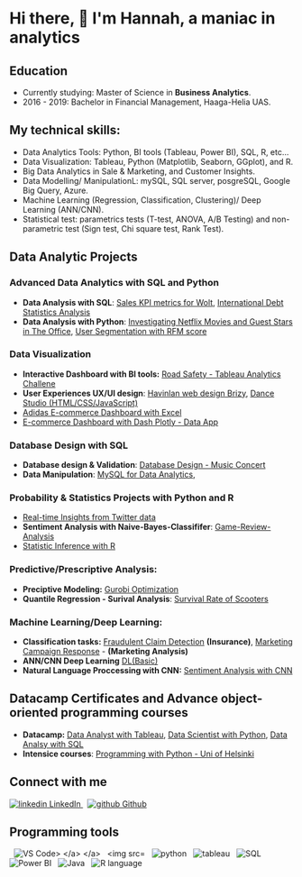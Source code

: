 # Hi there, 👋 I'm Hannah, a maniac in analytics
## Education 
- Currently studying: Master of Science in **Business Analytics**. 
- 2016 - 2019: Bachelor in Financial Management, Haaga-Helia UAS.  
## My technical skills: 
- Data Analytics Tools: Python, BI tools (Tableau, Power BI), SQL, R, etc...
- Data Visualization: Tableau, Python (Matplotlib, Seaborn, GGplot), and R. 
- Big Data Analytics in Sale & Marketing, and Customer Insights. 
- Data Modelling/ ManipulationL: mySQL, SQL server, posgreSQL, Google Big Query, Azure.
- Machine Learning (Regression, Classification, Clustering)/ Deep Learning (ANN/CNN). 
- Statistical test: parametrics tests (T-test, ANOVA, A/B Testing) and non-parametric test (Sign test, Chi square test, Rank Test).

## Data Analytic Projects
### Advanced Data Analytics with SQL and Python
- **Data Analysis with SQL**: [Sales KPI metrics for Wolt](https://github.com/Hannah-Abi/Sales-KPIs---delivery-service), [International Debt Statistics Analysis](https://app.datacamp.com/learn/projects/754)
- **Data Analysis with Python**: [Investigating Netflix Movies and Guest Stars in The Office](https://app.datacamp.com/learn/projects/1237), [User Segmentation with RFM score](https://github.com/Hannah-Abi/user-segmentation-analysis-Wolt)

### Data Visualization 
- **Interactive Dashboard with BI tools:** [Road Safety - Tableau Analytics Challene](https://github.com/Hannah-Abi/Road-Safety-in-Finland)
- **User Experiences UX/UI design**: [Havinlan web design Brizy](https://havinlan.brizy.site/), [Dance Studio (HTML/CSS/JavaScript)](https://github.com/Hannah-Abi/shoes-toes-studio) 
- [Adidas E-commerce Dashboard with Excel](https://github.com/Hannah-Abi/Interactive-Dashboard-with-Excel)
- [E-commerce Dashboard with Dash Plotly - Data App](https://github.com/Hannah-Abi/Global-E-commerce-Dashboard)
### Database Design with SQL 
- **Database design & Validation**: [Database Design - Music Concert](https://github.com/Hannah-Abi/PE-Case---Database-Design) 
- **Data Manipulation**: [MySQL for Data Analytics](https://github.com/Hannah-Abi/MySQL-for-Data-Analytics), 
### Probability & Statistics Projects with Python and R
- [Real-time Insights from Twitter data](https://github.com/Hannah-Abi/Twitter-a-hot-trend)
- **Sentiment Analysis with Naive-Bayes-Classififer**: [Game-Review-Analysis](https://github.com/Hannah-Abi/Sentiment-analysis)
- [Statistic Inference with R](https://github.com/Hannah-Abi/Statistic-Intefernce-with-R)

### Predictive/Prescriptive Analysis:
- **Preciptive Modeling:** [Gurobi Optimization](https://github.com/Hannah-Abi/Gurobi-optimization)
- **Quantile Regression - Surival Analysis**: [Survival Rate of Scooters](https://github.com/Hannah-Abi/survival-analysis-Scooter)
### Machine Learning/Deep Learning:
- **Classification tasks:** [Fraudulent Claim Detection](https://github.com/Hannah-Abi/fraudulent-claim-detection-by-machine-learning) **(Insurance)**, [Marketing Campaign Response](https://github.com/Hannah-Abi/Marketing-Analysis---Logistic-Regression-Decision-Tree) - **(Marketing Analysis)** 
- **ANN/CNN Deep Learning** [DL(Basic)](https://github.com/Hannah-Abi/Deep-Learning-with-Python)
- **Natural Language Proccessing with CNN:** [Sentiment Analysis with CNN](https://github.com/Hannah-Abi/Sentiment-analysis/blob/main/NLP-with-CNN-Deep-Learning.ipynb)
## Datacamp Certificates and Advance object-oriented programming courses
- **Datacamp:** [Data Analyst with Tableau](https://github.com/Hannah-Abi/Datacamp-courses/tree/main/Data%20Analyst%20with%20Tableau), [Data Scientist with Python](https://github.com/Hannah-Abi/Datacamp-courses/tree/main/Data%20Scientist%20with%20Python), [Data Analsy with SQL](https://github.com/Hannah-Abi/Datacamp-courses/tree/main/Data%20Analyst%20with%20SQL)
- **Intensice courses**: [Programming with Python - Uni of Helsinki](https://github.com/Hannah-Abi/python-pro-21)
## Connect with me
<p>
  <a href="https://www.linkedin.com/in/hannahabi/" rel="nofollow noreferrer">
    <img src="https://i.stack.imgur.com/gVE0j.png" alt="linkedin"> LinkedIn
  </a> &nbsp; 
  <a href="https://github.com/Hannah-Abi/" rel="nofollow noreferrer">
    <img src="https://i.stack.imgur.com/tskMh.png" alt="github"> Github
  </a>
</p>

## Programming tools 
<p>
  </a> &nbsp; 
   <img src="https://i.imgur.com/enc61qp.jpg" alt="VS Code>
  </a> 
  </a> &nbsp; 
   <img src="https://i.imgur.com/A5LcY6X.png" alt="R">
  </a> 
  </a> &nbsp; 
   <img src="https://i.imgur.com/1JSIsx7.png" alt="python">
  </a>
  </a> &nbsp; 
   <img src="https://i.imgur.com/HIJK259.png" alt="tableau">
  </a>
  </a> &nbsp; 
   <img src="https://i.imgur.com/4ECc8H9.png" alt="SQL">
   </a>
  </a> &nbsp; 
   <img src="https://i.imgur.com/wdVXsca.png" alt="Power BI">
  </a>
  </a> &nbsp; 
   <img src="https://i.imgur.com/gwMBhaz.png" alt="Java">
  </a>
  </a> &nbsp; 
   <img src="https://i.imgur.com/9yOeGGZ.jpg" alt="R language">
  </a>
  
</p>
<!--
**Hannah-Abi/Hannah-Abi** is a ✨ _special_ ✨ repository because its `README.md` (this file) appears on your GitHub profile

Here are some ideas to get you started:

- 🔭 I’m currently working on ...
- 🌱 I’m currently learning ...
- 👯 I’m looking to collaborate on ...
- 🤔 I’m looking for help with ...
- 💬 Ask me about ...
- 📫 How to reach me: ...
- 😄 Pronouns: ...
- ⚡ Fun fact: ...
-->
